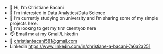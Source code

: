- 👋 Hi, I’m Christiane Bacani
- 👀 I’m interested in Data Analytics/Data Science
- 🌱 I’m currently studying on university and I'm sharing some of my simple projects here.
- 💞️ I’m looking to get my first client/job here
- 📫 Email me at my Gmail/Linkedin
- 📧 christianbacani581@gmail.com
- Linkedin  https://www.linkedin.com/in/christiane-a-bacani-7a6a2a251
<!---
christianebacani/christianebacani is a ✨ special ✨ repository because its `README.md` (this file) appears on your GitHub profile.
You can click the Preview link to take a look at your changes.
--->
